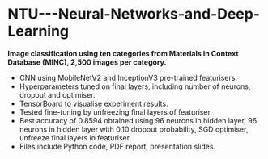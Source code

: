 # NTU---Neural-Networks-and-Deep-Learning

**Image classification using ten categories from Materials in Context Database (MINC), 2,500 images per category.**

- CNN using MobileNetV2 and InceptionV3 pre-trained featurisers. 
- Hyperparameters tuned on final layers, including number of neurons, dropout and optimiser. 
- TensorBoard to visualise experiment results.
- Tested fine-tuning by unfreezing final layers of featuriser. 
- Best accuracy of 0.8594 obtained using 96 neurons in hidden layer, 96 neurons in hidden layer with 0.10 dropout probability, SGD optimiser, unfreeze final layers in featuriser. 
- Files include Python code, PDF report, presentation slides. 
